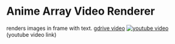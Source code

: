 # Anime Array Video Renderer
renders images in frame with text.
[gdrive video](https://drive.google.com/file/d/18o8TYqcuZZaxGmdoyI2ccHlMdMq8LwEW/view)
[![youtube video](https://img.youtube.com/vi/NMvV3QL-sdM/0.jpg)](https://www.youtube.com/watch?v=NMvV3QL-sdM)  
(youtube video link)
